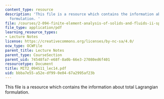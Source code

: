 ```yaml
---
content_type: resource
description: 'This file is a resource which contains the information about total Lagrangian
  formulation. '
file: /courses/2-094-finite-element-analysis-of-solids-and-fluids-ii-spring-2011/bbba7e55a52edf990e0467a2995af23b_MIT2_094S11_lec14.pdf
file_type: application/pdf
learning_resource_types:
- Lecture Notes
license: https://creativecommons.org/licenses/by-nc-sa/4.0/
ocw_type: OCWFile
parent_title: Lecture Notes
parent_type: CourseSection
parent_uid: 74548fa7-e68f-8a0b-66e3-27080ed6f401
resourcetype: Document
title: MIT2_094S11_lec14.pdf
uid: bbba7e55-a52e-df99-0e04-67a2995af23b
---
```

This file is a resource which contains the information about total Lagrangian formulation. 